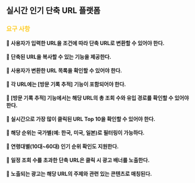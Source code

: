 ## 실시간 인기 단축 URL 플랫폼

### <span style = 'color : #FFCD28'>요구 사항</span><br/>

**🔆 사용자가 입력한 URL을 조건에 따라 단축 URL로 변환할 수 있어야 한다.**<br/><br/>
**🔆 단축된 URL을 복사할 수 있는 기능을 제공한다.**<br/><br/>
**🔆 사용자가 변환한 URL 목록을 확인할 수 있어야 한다.**<br/><br/>
**🔆 각 URL에는 [방문 기록 추적] 기능이 포함되어야 한다.**<br/><br/>
**🔆 [방문 기록 추적] 기능에서는 해당 URL의 총 조회 수와 유입 경로를 확인할 수 있어야 한다.**<br/><br/>
**🔆 실시간으로 가장 많이 클릭된 URL Top 10을 확인할 수 있어야 한다.**<br/><br/>
**🔆 해당 순위는 국가별(예: 한국, 미국, 일본)로 필터링이 가능하다.**<br/><br/>
**🔆 연령대별(10대~60대) 인기 순위 확인도 지원한다.**<br/><br/>
**🔆 일정 조회 수를 초과한 단축 URL은 클릭 시 광고 배너를 노출한다.**<br/><br/>
**🔆 노출되는 광고는 해당 URL의 주제와 관련 있는 콘텐츠로 매칭된다.**<br/><br/>